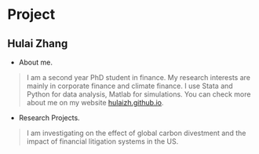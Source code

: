 # Project

## Hulai Zhang
- About me. 
> I am a second year PhD student in finance. My research interests are mainly in corporate finance and climate finance. I use Stata and Python for data analysis, Matlab for simulations. You can check more about me on my website [hulaizh.github.io](hulaizh.github.io).

- Research Projects.
> I am investigating on the effect of global carbon divestment and the impact of financial litigation systems in the US.


